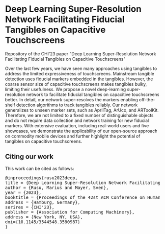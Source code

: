 # Deep Learning Super-Resolution Network Facilitating Fiducial Tangibles on Capacitive Touchscreens
Repository of the CHI'23 paper "Deep Learning Super-Resolution Network Facilitating Fiducial Tangibles on Capacitive Touchscreens"

Over the last few years, we have seen many approaches using tangibles to address the limited expressiveness of touchscreens. Mainstream tangible detection uses fiducial markers embedded in the tangibles. However, the coarse sensor size of capacitive touchscreens makes tangibles bulky, limiting their usefulness. We propose a novel deep-learning super-resolution network to facilitate fiducial tangibles on capacitive touchscreens better. In detail, our network super-resolves the markers enabling off-the-shelf detection algorithms to track tangibles reliably. Our network generalizes to unseen marker sets, such as AprilTag, ArUco, and ARToolKit. Therefore, we are not limited to a fixed number of distinguishable objects and do not require data collection and network training for new fiducial markers. With extensive evaluation, including real-world users and five showcases, we demonstrate the applicability of our open-source approach on commodity mobile devices and further highlight the potential of tangibles on capacitive touchscreens.

## Citing our work
This work can be cited as follows:
<pre>
@inproceedings{rusu2023deep,
title = {Deep Learning Super-Resolution Network Facilitating Fiducial Tangibles on Capacitive Touchscreens},
author = {Rusu, Marius and Mayer, Sven},
year = {2023},
booktitle = {Proceedings of the 42st ACM Conference on Human Factors in Computing Systems},
address = {Hamburg, Germany},
serires = {CHI'23},
publisher = {Association for Computing Machinery},
address = {New York, NY, USA},
doi={10.1145/3544548.3580987}
}
<?pre>
